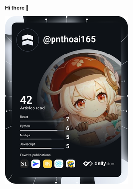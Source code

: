 ### Hi there 👋

<a href="https://app.daily.dev/pnthoai165"><img src="https://github.com/NgocThoaiDiv/NgocThoaiDiv/blob/main/devcard.svg" width="400" alt="NgocThoai's Dev Card"/></a>

<!--
**NgocThoaiDiv/NgocThoaiDiv** is a ✨ _special_ ✨ repository because its `README.md` (this file) appears on your GitHub profile.

Here are some ideas to get you started:

- 🔭 I’m currently working on ...
- 🌱 I’m currently learning ...
- 👯 I’m looking to collaborate on ...
- 🤔 I’m looking for help with ...
- 💬 Ask me about ...
- 📫 How to reach me: ...
- 😄 Pronouns: ...
- ⚡ Fun fact: ...
-->
